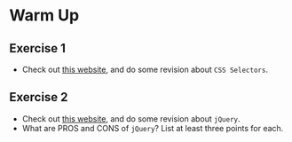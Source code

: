 # Warm Up 

## Exercise 1
+ Check out [this website](http://flukeout.github.io), and do some revision about `CSS Selectors`.

## Exercise 2
+ Check out [this website](http://jqexercise.droppages.com), and do some revision about `jQuery`.
+ What are PROS and CONS of  `jQuery`? List at least three points for each.